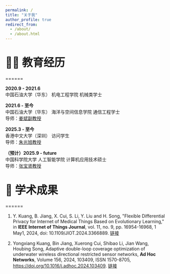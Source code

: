 ```yaml
---
permalink: /
title: "关于我"
author_profile: true
redirect_from: 
  - /about/
  - /about.html
---
```



# <big>👨‍🎓 教育经历</big>

======

**2020.9 - 2021.6**  
中国石油大学（华东） 机电工程学院 机械类学士  

**2021.6 - 至今**  
中国石油大学（华东） 海洋与空间信息学院 通信工程学士  
导师：[姜斌副教授](https://ocean.upc.edu.cn/2022/0923/c15436a384822/page.htm)  

**2025.3 - 至今**  
香港中文大学（深圳） 访问学生  
导师：[朱光旭教授](https://www.sribd.cn/teacher/39)  

**​（预计）2025.9 - future**  
中国科学院大学 人工智能学院 计算机应用技术硕士  
导师：[张宝贤教授](https://people.ucas.ac.cn/~bxzhang)  


# <big>📜 学术成果</big>

======

1. Y. Kuang, B. Jiang, X. Cui, S. Li, Y. Liu and H. Song, "Flexible Differential Privacy for Internet of Medical Things Based on Evolutionary Learning," in **IEEE Internet of Things Journal**, vol. 11, no. 9, pp. 16954-16968, 1 May1, 2024, doi: 10.1109/JIOT.2024.3366889. [链接](https://ieeexplore.ieee.org/document/10438726)

  
2. Yongxiang Kuang, Bin Jiang, Xuerong Cui, Shibao Li, Jian Wang, Houbing Song, Adaptive double-loop coverage optimization of underwater wireless directional restricted sensor networks, **Ad Hoc Networks**, Volume 156, 2024, 103409, ISSN 1570-8705, https://doi.org/10.1016/j.adhoc.2024.103409. [链接](https://www.sciencedirect.com/science/article/pii/S1570870524000209)


